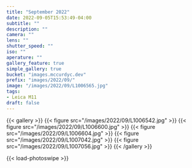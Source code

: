 ```yaml
---
title: "September 2022"
date: 2022-09-05T15:53:49-04:00
subtitle: ""
description: ""
camera: ""
lens: ""
shutter_speed: ""
iso: ""
aperature: ""
gallery_feature: true
simple_gallery: true
bucket: "images.mccurdyc.dev"
prefix: "images/2022/09/"
image: "/images/2022/09/L1006565.jpg"
tags:
- Leica M11
draft: false
---
```


{{< gallery >}}
  {{< figure src="/images/2022/09/L1006542.jpg" >}}
  {{< figure src="/images/2022/09/L1006600.jpg" >}}
  {{< figure src="/images/2022/09/L1006604.jpg" >}}
  {{< figure src="/images/2022/09/L1007042.jpg" >}}
  {{< figure src="/images/2022/09/L1007056.jpg" >}}
{{< /gallery >}}

{{< load-photoswipe >}}
